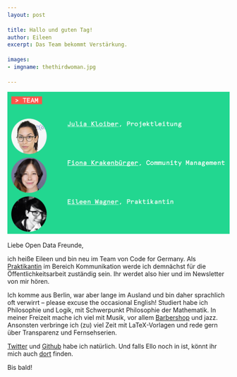 ```yaml
---
layout: post

title: Hallo und guten Tag!
author: Eileen
excerpt: Das Team bekommt Verstärkung.

images:
- imgname: thethirdwoman.jpg

---
```


![beep bop](/assets/blog/thethirdwoman.jpg "Eileen ist jetzt dabei")

Liebe Open Data Freunde,

ich heiße Eileen und bin neu im Team von Code for Germany. Als [Praktikantin](../praktikum/) im Bereich Kommunikation werde ich demnächst für die Öffentlichkeitsarbeit zuständig sein. Ihr werdet also hier und im Newsletter von mir hören.

Ich komme aus Berlin, war aber lange im Ausland und bin daher sprachlich oft verwirrt – please excuse the occasional English! Studiert habe ich Philosophie und Logik, mit Schwerpunkt Philosophie der Mathematik. In meiner Freizeit mache ich viel mit Musik, vor allem [Barbershop][] und jazz. Ansonsten verbringe ich (zu) viel Zeit mit LaTeX-Vorlagen und rede gern über Transparenz und Fernsehserien.

[Twitter][] und [Github][] habe ich natürlich. Und falls Ello noch in ist, könnt ihr mich auch [dort][] finden.

Bis bald!

[Barbershop]: https://youtu.be/nO0DFttQoJc?t=55s
[Twitter]: https://twitter.com/flapperleenie
[Github]: https://github.com/flapperleenie
[dort]: https://ello.co/bumbleblue